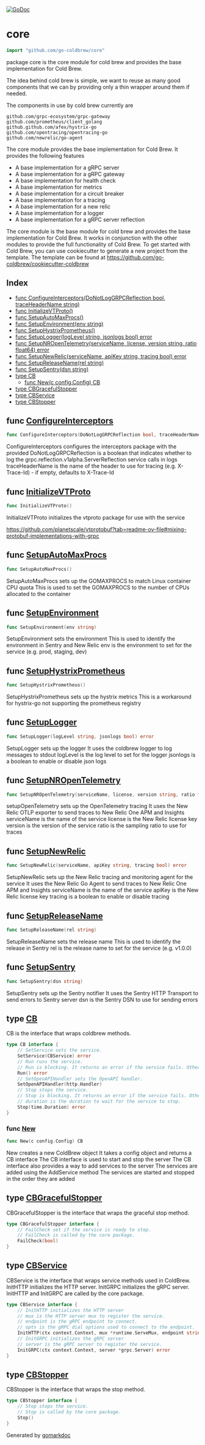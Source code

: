 <!-- Code generated by gomarkdoc. DO NOT EDIT -->

[![GoDoc](https://img.shields.io/badge/pkg.go.dev-doc-blue)](http://pkg.go.dev/github.com/go-coldbrew/core)



# core

```go
import "github.com/go-coldbrew/core"
```

package core is the core module for cold brew and provides the base implementation for Cold Brew.

The idea behind cold brew is simple, we want to reuse as many good components that we can by providing only a thin wrapper around them if needed.

The components in use by cold brew currently are

```
github.com/grpc-ecosystem/grpc-gateway
github.com/prometheus/client_golang
github.github.com/afex/hystrix-go
github.com/opentracing/opentracing-go
github.com/newrelic/go-agent
```

The core module provides the base implementation for Cold Brew. It provides the following features

- A base implementation for a gRPC server
- A base implementation for a gRPC gateway
- A base implementation for health check
- A base implementation for metrics
- A base implementation for a circuit breaker
- A base implementation for a tracing
- A base implementation for a new relic
- A base implementation for a logger
- A base implementation for a gRPC server reflection

The core module is the base module for cold brew and provides the base implementation for Cold Brew. It works in conjunction with the other modules to provide the full functionality of Cold Brew. To get started with Cold Brew, you can use cookiecutter to generate a new project from the template. The template can be found at https://github.com/go-coldbrew/cookiecutter-coldbrew

## Index

- [func ConfigureInterceptors\(DoNotLogGRPCReflection bool, traceHeaderName string\)](<#ConfigureInterceptors>)
- [func InitializeVTProto\(\)](<#InitializeVTProto>)
- [func SetupAutoMaxProcs\(\)](<#SetupAutoMaxProcs>)
- [func SetupEnvironment\(env string\)](<#SetupEnvironment>)
- [func SetupHystrixPrometheus\(\)](<#SetupHystrixPrometheus>)
- [func SetupLogger\(logLevel string, jsonlogs bool\) error](<#SetupLogger>)
- [func SetupNROpenTelemetry\(serviceName, license, version string, ratio float64\) error](<#SetupNROpenTelemetry>)
- [func SetupNewRelic\(serviceName, apiKey string, tracing bool\) error](<#SetupNewRelic>)
- [func SetupReleaseName\(rel string\)](<#SetupReleaseName>)
- [func SetupSentry\(dsn string\)](<#SetupSentry>)
- [type CB](<#CB>)
  - [func New\(c config.Config\) CB](<#New>)
- [type CBGracefulStopper](<#CBGracefulStopper>)
- [type CBService](<#CBService>)
- [type CBStopper](<#CBStopper>)


<a name="ConfigureInterceptors"></a>
## func [ConfigureInterceptors](<https://github.com/go-coldbrew/core/blob/main/initializers.go#L203>)

```go
func ConfigureInterceptors(DoNotLogGRPCReflection bool, traceHeaderName string)
```

ConfigureInterceptors configures the interceptors package with the provided DoNotLogGRPCReflection is a boolean that indicates whether to log the grpc.reflection.v1alpha.ServerReflection service calls in logs traceHeaderName is the name of the header to use for tracing \(e.g. X\-Trace\-Id\) \- if empty, defaults to X\-Trace\-Id

<a name="InitializeVTProto"></a>
## func [InitializeVTProto](<https://github.com/go-coldbrew/core/blob/main/initializers.go#L248>)

```go
func InitializeVTProto()
```

InitializeVTProto initializes the vtproto package for use with the service

https://github.com/planetscale/vtprotobuf?tab=readme-ov-file#mixing-protobuf-implementations-with-grpc

<a name="SetupAutoMaxProcs"></a>
## func [SetupAutoMaxProcs](<https://github.com/go-coldbrew/core/blob/main/initializers.go#L214>)

```go
func SetupAutoMaxProcs()
```

SetupAutoMaxProcs sets up the GOMAXPROCS to match Linux container CPU quota This is used to set the GOMAXPROCS to the number of CPUs allocated to the container

<a name="SetupEnvironment"></a>
## func [SetupEnvironment](<https://github.com/go-coldbrew/core/blob/main/initializers.go#L93>)

```go
func SetupEnvironment(env string)
```

SetupEnvironment sets the environment This is used to identify the environment in Sentry and New Relic env is the environment to set for the service \(e.g. prod, staging, dev\)

<a name="SetupHystrixPrometheus"></a>
## func [SetupHystrixPrometheus](<https://github.com/go-coldbrew/core/blob/main/initializers.go#L195>)

```go
func SetupHystrixPrometheus()
```

SetupHystrixPrometheus sets up the hystrix metrics This is a workaround for hystrix\-go not supporting the prometheus registry

<a name="SetupLogger"></a>
## func [SetupLogger](<https://github.com/go-coldbrew/core/blob/main/initializers.go#L69>)

```go
func SetupLogger(logLevel string, jsonlogs bool) error
```

SetupLogger sets up the logger It uses the coldbrew logger to log messages to stdout logLevel is the log level to set for the logger jsonlogs is a boolean to enable or disable json logs

<a name="SetupNROpenTelemetry"></a>
## func [SetupNROpenTelemetry](<https://github.com/go-coldbrew/core/blob/main/initializers.go#L139>)

```go
func SetupNROpenTelemetry(serviceName, license, version string, ratio float64) error
```

setupOpenTelemetry sets up the OpenTelemetry tracing It uses the New Relic OTLP exporter to send traces to New Relic One APM and Insights serviceName is the name of the service license is the New Relic license key version is the version of the service ratio is the sampling ratio to use for traces

<a name="SetupNewRelic"></a>
## func [SetupNewRelic](<https://github.com/go-coldbrew/core/blob/main/initializers.go#L44>)

```go
func SetupNewRelic(serviceName, apiKey string, tracing bool) error
```

SetupNewRelic sets up the New Relic tracing and monitoring agent for the service It uses the New Relic Go Agent to send traces to New Relic One APM and Insights serviceName is the name of the service apiKey is the New Relic license key tracing is a boolean to enable or disable tracing

<a name="SetupReleaseName"></a>
## func [SetupReleaseName](<https://github.com/go-coldbrew/core/blob/main/initializers.go#L102>)

```go
func SetupReleaseName(rel string)
```

SetupReleaseName sets the release name This is used to identify the release in Sentry rel is the release name to set for the service \(e.g. v1.0.0\)

<a name="SetupSentry"></a>
## func [SetupSentry](<https://github.com/go-coldbrew/core/blob/main/initializers.go#L84>)

```go
func SetupSentry(dsn string)
```

SetupSentry sets up the Sentry notifier It uses the Sentry HTTP Transport to send errors to Sentry server dsn is the Sentry DSN to use for sending errors

<a name="CB"></a>
## type [CB](<https://github.com/go-coldbrew/core/blob/main/types.go#L42-L54>)

CB is the interface that wraps coldbrew methods.

```go
type CB interface {
    // SetService sets the service.
    SetService(CBService) error
    // Run runs the service.
    // Run is blocking. It returns an error if the service fails. Otherwise, it returns nil.
    Run() error
    // SetOpenAPIHandler sets the OpenAPI handler.
    SetOpenAPIHandler(http.Handler)
    // Stop stops the service.
    // Stop is blocking. It returns an error if the service fails. Otherwise, it returns nil.
    // duration is the duration to wait for the service to stop.
    Stop(time.Duration) error
}
```

<a name="New"></a>
### func [New](<https://github.com/go-coldbrew/core/blob/main/core.go#L419>)

```go
func New(c config.Config) CB
```

New creates a new ColdBrew object It takes a config object and returns a CB interface The CB interface is used to start and stop the server The CB interface also provides a way to add services to the server The services are added using the AddService method The services are started and stopped in the order they are added

<a name="CBGracefulStopper"></a>
## type [CBGracefulStopper](<https://github.com/go-coldbrew/core/blob/main/types.go#L28-L32>)

CBGracefulStopper is the interface that wraps the graceful stop method.

```go
type CBGracefulStopper interface {
    // FailCheck set if the service is ready to stop.
    // FailCheck is called by the core package.
    FailCheck(bool)
}
```

<a name="CBService"></a>
## type [CBService](<https://github.com/go-coldbrew/core/blob/main/types.go#L16-L25>)

CBService is the interface that wraps service methods used in ColdBrew. InitHTTP initializes the HTTP server. InitGRPC initializes the gRPC server. InitHTTP and InitGRPC are called by the core package.

```go
type CBService interface {
    // InitHTTP initializes the HTTP server
    // mux is the HTTP server mux to register the service.
    // endpoint is the gRPC endpoint to connect.
    // opts is the gRPC dial options used to connect to the endpoint.
    InitHTTP(ctx context.Context, mux *runtime.ServeMux, endpoint string, opts []grpc.DialOption) error
    // InitGRPC initializes the gRPC server
    // server is the gRPC server to register the service.
    InitGRPC(ctx context.Context, server *grpc.Server) error
}
```

<a name="CBStopper"></a>
## type [CBStopper](<https://github.com/go-coldbrew/core/blob/main/types.go#L35-L39>)

CBStopper is the interface that wraps the stop method.

```go
type CBStopper interface {
    // Stop stops the service.
    // Stop is called by the core package.
    Stop()
}
```

Generated by [gomarkdoc](<https://github.com/princjef/gomarkdoc>)
